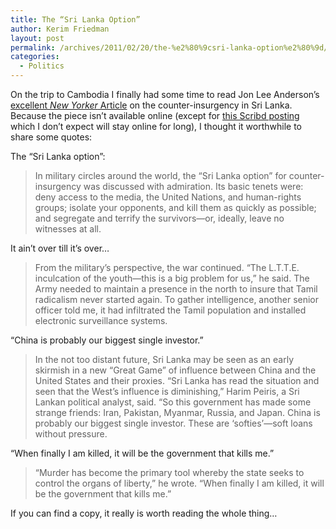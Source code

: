 ```yaml
---
title: The “Sri Lanka Option”
author: Kerim Friedman
layout: post
permalink: /archives/2011/02/20/the-%e2%80%9csri-lanka-option%e2%80%9d/
categories:
  - Politics
---
```

On the trip to Cambodia I finally had some time to read Jon Lee Anderson&#8217;s <a href="http://www.newyorker.com/reporting/2011/01/17/110117fa_fact_anderson" onclick="_gaq.push(['_trackEvent', 'outbound-article', 'http://www.newyorker.com/reporting/2011/01/17/110117fa_fact_anderson', 'excellent New Yorker Article']);" >excellent <em>New Yorker</em> Article</a> on the counter-insurgency in Sri Lanka. Because the piece isn&#8217;t available online (except for <a href="http://www.scribd.com/doc/47280005/Death-of-the-Tiger" onclick="_gaq.push(['_trackEvent', 'outbound-article', 'http://www.scribd.com/doc/47280005/Death-of-the-Tiger', 'this Scribd posting']);" >this Scribd posting</a> which I don&#8217;t expect will stay online for long), I thought it worthwhile to share some quotes:

The “Sri Lanka option”:

> In military circles around the world, the “Sri Lanka option” for counter-insurgency was discussed with admiration. Its basic tenets were: deny access to the media, the United Nations, and human-rights groups; isolate your opponents, and kill them as quickly as possible; and segregate and terrify the survivors—or, ideally, leave no witnesses at all.

It ain&#8217;t over till it&#8217;s over…

> From the military’s perspective, the war continued. “The L.T.T.E. inculcation of the youth—this is a big problem for us,” he said. The Army needed to maintain a presence in the north to insure that Tamil radicalism never started again. To gather intelligence, another senior officer told me, it had infiltrated the Tamil population and installed electronic surveillance systems.

&#8220;China is probably our biggest single investor.&#8221;

> In the not too distant future, Sri Lanka may be seen as an early skirmish in a new “Great Game” of influence between China and the United States and their proxies. “Sri Lanka has read the situation and seen that the West’s influence is diminishing,” Harim Peiris, a Sri Lankan political analyst, said. “So this government has made some strange friends: Iran, Pakistan, Myanmar, Russia, and Japan. China is probably our biggest single investor. These are ‘softies’—soft loans without pressure.

“When finally I am killed, it will be the government that kills me.”

> “Murder has become the primary tool whereby the state seeks to control the organs of liberty,” he wrote. “When finally I am killed, it will be the government that kills me.”

If you can find a copy, it really is worth reading the whole thing…

